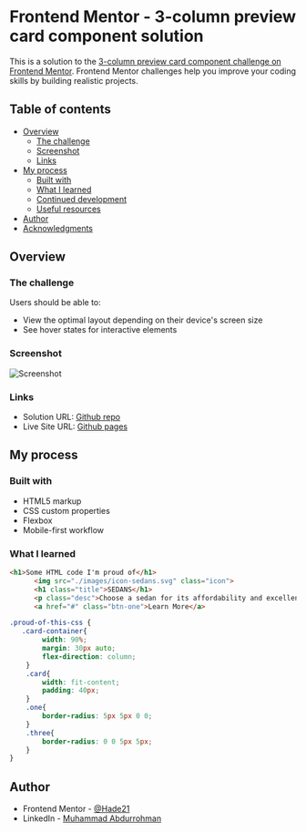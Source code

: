 # Frontend Mentor - 3-column preview card component solution

This is a solution to the [3-column preview card component challenge on Frontend Mentor](https://www.frontendmentor.io/challenges/3column-preview-card-component-pH92eAR2-). Frontend Mentor challenges help you improve your coding skills by building realistic projects. 

## Table of contents

- [Overview](#overview)
  - [The challenge](#the-challenge)
  - [Screenshot](#screenshot)
  - [Links](#links)
- [My process](#my-process)
  - [Built with](#built-with)
  - [What I learned](#what-i-learned)
  - [Continued development](#continued-development)
  - [Useful resources](#useful-resources)
- [Author](#author)
- [Acknowledgments](#acknowledgments)


## Overview

### The challenge

Users should be able to:

- View the optimal layout depending on their device's screen size
- See hover states for interactive elements

### Screenshot

![Screenshot](./imagges/Screenshot-desktop.jpg)

### Links

- Solution URL: [Github repo](https://github.com/Hade21/3-columns-preview-card)
- Live Site URL: [Github pages](https://hade21.github.io/3-columns-preview-card/)

## My process

### Built with

- HTML5 markup
- CSS custom properties
- Flexbox
- Mobile-first workflow

### What I learned

```html
<h1>Some HTML code I'm proud of</h1>
      <img src="./images/icon-sedans.svg" class="icon">
      <h1 class="title">SEDANS</h1>
      <p class="desc">Choose a sedan for its affordability and excellent fuel economy. Ideal for cruising in the city or on your next road trip.</p>
      <a href="#" class="btn-one">Learn More</a>
```
```css
.proud-of-this-css {
   .card-container{
        width: 90%;
        margin: 30px auto;
        flex-direction: column;
    }
    .card{
        width: fit-content;
        padding: 40px;
    }
    .one{
        border-radius: 5px 5px 0 0;
    }
    .three{
        border-radius: 0 0 5px 5px;
    }
}
```

## Author

- Frontend Mentor - [@Hade21](https://www.frontendmentor.io/profile/hade21)
- LinkedIn - [Muhammad Abdurrohman](https://www.linkedin.com/in/muhammad-a-589675141/)
